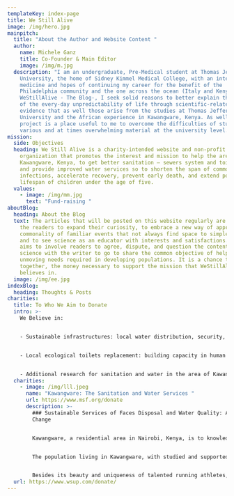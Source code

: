 ```yaml
---
templateKey: index-page
title: We Still Alive
image: /img/hero.jpg
mainpitch:
  title: "About the Author and Website Content "
  author:
    name: Michele Ganz
    title: Co-Founder & Main Editor
    image: /img/m.jpg
  description: "I am an undergraduate, Pre-Medical student at Thomas Jefferson
    University, the home of Sidney Kimmel Medical College, with an interest in
    medicine and hopes of continuing my career for the benefit of the
    Philadelphia community and the one across the ocean (Italy and Kenya). With
    WeStillAlive - The Blog-, I seek solid reasons to better explain the beauty
    of the every-day unpredictability of life through scientific-related
    evidence that as well those arise from the studies at Thomas Jefferson
    University and the African experience in Kawangware, Kenya. As well, this
    project is a place useful to me to overcome the difficulties of studying
    various and at times overwhelming material at the university level. "
mission:
  side: Objectives
  heading: We Still Alive is a charity-intended website and non-profit
    organization that promotes the interest and mission to help the area of
    Kawangware, Kenya, to get better sanitation – sewers system and toilets –
    and provide improved water services so to shorten the span of common
    infections, accelerate recovery, prevent early death, and extend population
    lifespan of children under the age of five.
  values:
    - image: /img/mm.jpg
      text: "Fund-raising "
aboutBlog:
  heading: About the Blog
  text: The articles that will be posted on this website regularly are a chance to
    the readers to expand their curiosity, to embrace a new way of approaching
    commonality of familiar events that not always find space to simple answers,
    and to see science as an educator with interests and satisfactions. The blog
    aims to involve readers to agree, dispute, and question the content of
    science with the writer to go to share the common objective of helping the
    unmoving needs required in developing populations. It is a chance to raise,
    together, the money necessary to support the mission that WeStillAlive
    believes in.
  image: /img/ee.jpg
indexBlog:
  heading: Thoughts & Posts
charities:
  title: To Who We Aim to Donate
  intro: >-
    We Believe in:


    - Sustainable infrastructures: local water distribution, security, and renovated water pipes for efficient distribution


    - Local ecological toilets replacement: building capacity in human resources 


    - Additional research for sanitation and water in the area of Kawangware, Kenya
  charities:
    - image: /img/lll.jpeg
      name: "Kawangware: The Sanitation and Water Services "
      url: https://www.msf.org/donate
      description: >-
        ### Sustainable Services of Faces Disposal and Water Quality: A Crucial
        Change


        Kawangware, a residential area in Nairobi, Kenya, is to knowledge and experience a place of both fortune and sadness.


        The population living in Kawangware, with studied and supported evidence, seems to be particularly prone to be successful in sports related to high velocities, such as long-distance run competitions. Genetics and environmental (diet) factors present in this area play an important role in determining the success of these athletes. Olympians but also marathon famous winners in running events are known to be coming from this area, indeed.                                       By reminding me of what seems to be unique and astonishing of this population, however, I have to unwillingly say that this attraction shades into uncertainty and sadness also. Kawangware is indeed one of the most impoverished locations of the whole African continent. Sanitation in this area is highly inadequate and hardly meets the basic standards of hygiene and water security.  Kawangware is to date the location where *WeStillAlive* is mostly prone to consider to help and provide support to water and sanitation (toilets and sewering systems) services to improve monitoring infrastructures quality and operational services to water purity and sustainability for toilets operative success. Promoting consumer demand and infrastructure renovation such as old water pipes and feces disposal settings, are key solutions but also challenges to the issue which requires careful attention. *WeStillAlive* aims to give this attention and share the challenges and the results obtained with hard work, dedication, and perseverance. The targeted population for this fund-raising campaign and foundation are particular children living in orphanages in the area of Kawangware. It is of crucial importance to them to provide purified water and enough hygiene and health care security as they are most prone to suffer from diseases (diarrheal disease) caused by water dirtiness and contamination of animal and human faces.


        Besides its beauty and uniqueness of talented running athletes, this region needs change and change needs intentions. *WeStillAlive* considers children's health of this location important, and through improvement in sanitation and water supply, change is no more a need but a possibility.
  url: https://www.wsup.com/donate/
---
```


